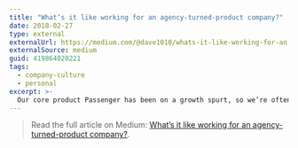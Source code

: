 ```yaml
---
title: "What’s it like working for an agency-turned-product company?"
date: 2018-02-27
type: external
externalUrl: https://medium.com/@dave1010/whats-it-like-working-for-an-agency-turned-product-company-419864020221
externalSource: medium
guid: 419864020221
tags:
  - company-culture
  - personal
excerpt: >-
  Our core product Passenger has been on a growth spurt, so we’re often on the lookout for new people to join our team at Base.
---
```


> Read the full article on Medium: [What’s it like working for an agency-turned-product company?](https://medium.com/@dave1010/whats-it-like-working-for-an-agency-turned-product-company-419864020221).
